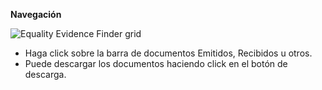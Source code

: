 **Navegación**

![Equality Evidence Finder grid](EEF/ayuda.png)

* Haga click sobre la barra de documentos Emitidos, Recibidos u otros.
* Puede descargar los documentos haciendo click en el botón de descarga.